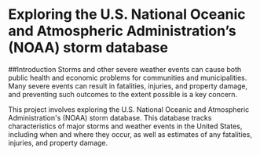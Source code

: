 # Exploring the U.S. National Oceanic and Atmospheric Administration’s (NOAA) storm database

##Introduction
Storms and other severe weather events can cause both public health and economic problems for communities and municipalities. 
Many severe events can result in fatalities, injuries, and property damage, and preventing such outcomes to the extent possible is a key concern.

This project involves exploring the U.S. National Oceanic and Atmospheric Administration's (NOAA) storm database. 
This database tracks characteristics of major storms and weather events in the United States, including when and where they occur, as well as estimates of any fatalities, injuries, and property damage.
